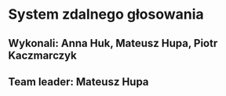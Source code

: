 # System zdalnego głosowania
## Wykonali: Anna Huk, Mateusz Hupa, Piotr Kaczmarczyk

## Team leader: Mateusz Hupa
